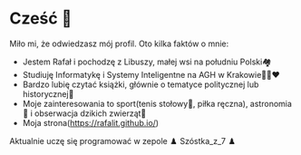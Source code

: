 # Cześć 👋
Miło mi, że odwiedzasz mój profil. Oto kilka faktów o mnie:
- Jestem Rafał i pochodzę z Libuszy, małej wsi na południu Polski🏘️
- Studiuję Informatykę i Systemy Inteligentne na AGH w Krakowie💚🖤❤️
- Bardzo lubię czytać książki, głównie o tematyce politycznej lub historycznej📖
- Moje zainteresowania to sport(tenis stołowy🏓, piłka ręczna), astronomia🌃 i obserwacja dzikich zwierząt🐺 
- Moja strona(https://rafalit.github.io/)

Aktualnie uczę się programować w zepole ♟️ Szóstka_z_7 ♟️

